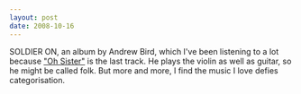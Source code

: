 ```yaml
---
layout: post
date: 2008-10-16
--- 
```


SOLDIER ON, an album by Andrew Bird, which I've been listening to a lot because ["Oh Sister"](https://www.youtube.com/watch?v=9Fwh7c6UT0U) is the last track. He plays the violin as well as guitar, so he might be called folk. But more and more, I find the music I love defies categorisation.
